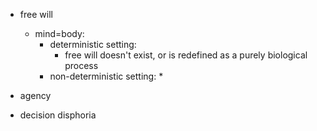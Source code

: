 
  * free will
    * mind=body:
      * deterministic setting:
        * free will doesn't exist, or is redefined as a purely biological process
      * non-deterministic setting:
        * 

  * agency

  * decision disphoria
